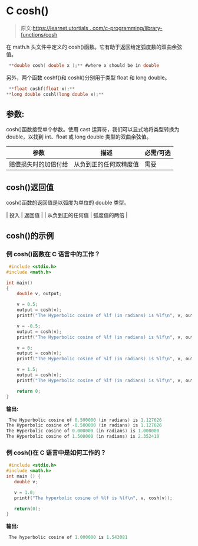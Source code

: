 # C cosh()

> 原文:[https://learnet utortials . com/c-programming/library-functions/cosh](https://learnetutorials.com/c-programming/library-functions/cosh)

在 math.h 头文件中定义的 cosh()函数。它有助于返回给定弧度数的双曲余弦值。

```c
 **double cosh( double x );** #where x should be in double 

```

另外，两个函数 coshf()和 coshl()分别用于类型 float 和 long double。

```c
 **float coshf(float x);** 
**long double coshl(long double x);** 

```

## 参数:

cosh()函数接受单个参数。使用 cast 运算符，我们可以显式地将类型转换为 double，以找到 int、float 或 long double 类型的双曲余弦值。

| 参数 | 描述 | 必需/可选 |
| --- | --- | --- |
| 赔偿损失时的加倍付给 | 从负到正的任何双精度值 | 需要 |

## cosh()返回值

cosh()函数的返回值是以弧度为单位的 double 类型。

| 投入 | 返回值 |
| 从负到正的任何值 | 弧度值的两倍 |

## cosh()的示例

### 例 cosh()函数在 C 语言中的工作？

```c
 #include <stdio.h>
#include <math.h>

int main()
{
    double v, output;

    v = 0.5;
    output = cosh(v);
    printf("The Hyperbolic cosine of %lf (in radians) is %lf\n", v, output);

    v = -0.5;
    output = cosh(v);
    printf("The Hyperbolic cosine of %lf (in radians) is %lf\n", v, output);

    v = 0;
    output = cosh(v);
    printf("The Hyperbolic cosine of %lf (in radians) is %lf\n", v, output);

    v = 1.5;
    output = cosh(v);
    printf("The Hyperbolic cosine of %lf (in radians) is %lf\n", v, output);

    return 0;
} 

```

**输出:**

```c
 The Hyperbolic cosine of 0.500000 (in radians) is 1.127626
The Hyperbolic cosine of -0.500000 (in radians) is 1.127626
The Hyperbolic cosine of 0.000000 (in radians) is 1.000000
The Hyperbolic cosine of 1.500000 (in radians) is 2.352410 
```

### 例 cosh()在 C 语言中是如何工作的？

```c
 #include <stdio.h>
#include <math.h>
int main () {
   double v;

   v = 1.0;
   printf("The hyperbolic cosine of %lf is %lf\n", v, cosh(v));

   return(0);
} 

```

**输出:**

```c
 The hyperbolic cosine of 1.000000 is 1.543081 
```